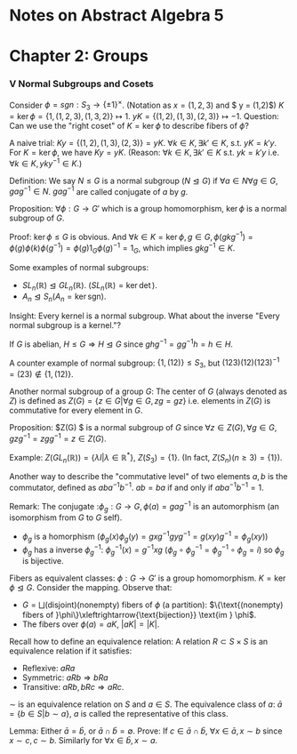 # Notes on Abstract Algebra 5

# Chapter 2: Groups

### V Normal Subgroups and Cosets

Consider $\phi = sgn:S_3\to \{\pm1\}^{\times}$. (Notation as $x = (1,2,3)$ and $ y = (1,2)$)
$K = \ker \phi = \{1,(1,2,3),(1,3,2)\}\mapsto 1$. $yK = \{(1,2),(1,3),(2,3)\}\mapsto -1$.
Question: Can we use the "right coset" of $K = \ker \phi$ to describe fibers of $\phi$?

A naive trial: $Ky = \{(1,2),(1,3),(2,3)\} = yK$. $\forall k\in K, \exists k'\in K,$ s.t. $yK = k'y$.
For $K=\ker \phi$, we have $Ky = yK$. (Reason: $\forall k\in K,\exists k'\in K$ s.t. $yk = k'y$ i.e. $\forall k \in K, yky^{-1}\in K$.)

Definition: We say $N\leq G$ is a normal subgroup ($N\trianglelefteq  G$) if $\forall a \in N \forall g \in G, gag^{-1}\in N$. $gag^{-1}$ are called conjugate of $a$ by $g$.

Proposition: $\forall \phi: G\to G'$ which is a group homomorphism, $\ker\phi$ is a normal subgroup of $G$.

Proof: $\ker \phi\leq G$ is obvious. And $\forall k\in K = \ker \phi, g\in G,\phi(gkg^{-1}) = \phi(g)\phi(k)\phi(g^{-1}) = \phi(g)1_G\phi(g)^{-1} = 1_G$, which implies $gkg^{-1}\in K$.

Some examples of normal subgroups:

- $SL_n(\mathbb R)\trianglelefteq GL_n(\mathbb R)$. ($SL_n(\mathbb R) =\ker \det$).
- $A_n \trianglelefteq S_n(A_n = \ker \text{sgn})$.

Insight: Every kernel is a normal subgroup. What about the inverse "Every normal subgroup is a kernel."?

If $G$ is abelian, $H\leq G\Rightarrow H\trianglelefteq G$ since $ghg^{-1} = gg^{-1}h = h\in H$.

A counter example of normal subgroup: $\{1,(12)\}\leq S_3$, but $(1 2 3)(1 2)(123)^{-1} = (2 3)\not \in \{1,(12)\}$.

Another normal subgroup of a group $G$: The center of $G$ (always denoted as $Z$) is defined as $Z(G) = \{z\in G|\forall g\in G,zg = gz\}$ i.e. elements in $Z(G)$ is commutative for every element in $G$. 

Proposition: $Z(G) $ is a normal subgroup of $G$ since $\forall z\in Z(G), \forall g\in G,gzg^{-1} = zgg^{-1}=z\in Z(G)$.

Example: $Z(GL_n(\mathbb R)) = \{\lambda I|\lambda\in \mathbb R^*\}$, $Z(S_3) = \{1\}$. (In fact, $Z(S_n)(n\geq 3) = \{1\}$).

Another way to describe the "commutative level" of two elements $a,b$ is the commutator, defined as $aba^{-1} b^{-1}$. $ab = ba$ if and only if $aba^{-1} b^{-1}=1$.

Remark: The conjugate :$\phi_g: G\to G,\phi(a) = gag^{-1}$ is an automorphism (an isomorphism from $G$ to $G$ self).

- $\phi_g$ is a homorphism ($\phi_g(x)\phi_g(y) = gxg^{-1}gyg^{-1} = g(xy)g^{-1} = \phi_g(xy)$)
- $\phi_g$ has a inverse $\phi_g^{-1}$: $\phi_g^{-1}(x) = g^{-1}xg$ ($\phi_g\circ \phi_g^{-1} = \phi_g^{-1}\circ \phi_g = i$) so $\phi_g$ is bijective.

Fibers as equivalent classes:
$\phi: G\to G'$ is a group homomorphism. $K=\ker\phi \trianglelefteq G$. Consider the mapping. Observe that:

- $G= \bigsqcup(\text{disjoint})$(nonempty) fibers of $\phi$ (a partition): $\{\text{(nonempty) fibers of }\phi\}\xleftrightarrow{\text{bijection}} \text{im } \phi$.
- The fibers over $\phi(a) = aK$, $|aK| = |K|$.

Recall how to define an equivalence relation: A relation $R\subset S\times S$ is an equivalence relation if it satisfies:

- Reflexive: $aRa$
- Symmetric: $aRb\Rightarrow bRa$
- Transitive: $aRb,bRc\Rightarrow aRc$.

$\sim$ is an equivalence relation on $S$ and $a\in S$. The equivalence class of $a$: $\bar a = \{b\in S| b\sim a\}$, $a$ is called the representative of this class.

Lemma: Either $\bar a = \bar b$, or $\bar a \cap \bar b = \emptyset$.
Prove: If $c \in \bar a \cap \bar b$, $\forall x\in \bar a, x\sim b$ since $x\sim c, c\sim b$. Similarly for $\forall x \in \bar b, x\sim a$.